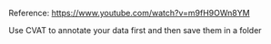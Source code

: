 Reference:
https://www.youtube.com/watch?v=m9fH9OWn8YM

Use CVAT to annotate your data first and then save them in a folder
